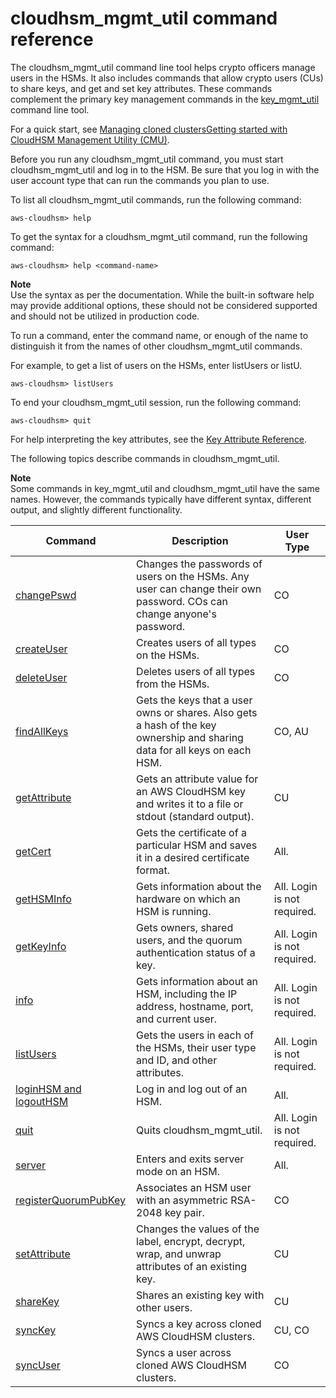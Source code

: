 # cloudhsm\_mgmt\_util command reference<a name="cloudhsm_mgmt_util-reference"></a>

The cloudhsm\_mgmt\_util command line tool helps crypto officers manage users in the HSMs\. It also includes commands that allow crypto users \(CUs\) to share keys, and get and set key attributes\. These commands complement the primary key management commands in the [key\_mgmt\_util](key_mgmt_util.md) command line tool\. 

For a quick start, see [Managing cloned clustersGetting started with CloudHSM Management Utility \(CMU\)](cloudhsm_mgmt_util-getting-started.md)\. 

Before you run any cloudhsm\_mgmt\_util command, you must start cloudhsm\_mgmt\_util and log in to the HSM\. Be sure that you log in with the user account type that can run the commands you plan to use\.

To list all cloudhsm\_mgmt\_util commands, run the following command:

```
aws-cloudhsm> help
```

To get the syntax for a cloudhsm\_mgmt\_util command, run the following command:

```
aws-cloudhsm> help <command-name>
```

**Note**  
Use the syntax as per the documentation\. While the built\-in software help may provide additional options, these should not be considered supported and should not be utilized in production code\.

To run a command, enter the command name, or enough of the name to distinguish it from the names of other cloudhsm\_mgmt\_util commands\. 

For example, to get a list of users on the HSMs, enter listUsers or listU\.

```
aws-cloudhsm> listUsers
```

To end your cloudhsm\_mgmt\_util session, run the following command:

```
aws-cloudhsm> quit
```

For help interpreting the key attributes, see the [Key Attribute Reference](key-attribute-table.md)\.

The following topics describe commands in cloudhsm\_mgmt\_util\. 

**Note**  
Some commands in key\_mgmt\_util and cloudhsm\_mgmt\_util have the same names\. However, the commands typically have different syntax, different output, and slightly different functionality\.


| Command | Description | User Type | 
| --- | --- | --- | 
| [changePswd](cloudhsm_mgmt_util-changePswd.md) | Changes the passwords of users on the HSMs\. Any user can change their own password\. COs can change anyone's password\. | CO | 
| [createUser](cloudhsm_mgmt_util-createUser.md) | Creates users of all types on the HSMs\. | CO | 
| [deleteUser](cloudhsm_mgmt_util-deleteUser.md) | Deletes users of all types from the HSMs\. | CO | 
| [findAllKeys](cloudhsm_mgmt_util-findAllKeys.md) | Gets the keys that a user owns or shares\. Also gets a hash of the key ownership and sharing data for all keys on each HSM\. | CO, AU | 
| [getAttribute](cloudhsm_mgmt_util-getAttribute.md) | Gets an attribute value for an AWS CloudHSM key and writes it to a file or stdout \(standard output\)\. | CU | 
| [getCert](cloudhsm_mgmt_util-getCert.md) | Gets the certificate of a particular HSM and saves it in a desired certificate format\. | All\. | 
| [getHSMInfo](cloudhsm_mgmt_util-getHSMInfo.md) | Gets information about the hardware on which an HSM is running\. | All\. Login is not required\. | 
| [getKeyInfo](cloudhsm_mgmt_util-getKeyInfo.md) | Gets owners, shared users, and the quorum authentication status of a key\. | All\. Login is not required\. | 
| [info](cloudhsm_mgmt_util-info.md) | Gets information about an HSM, including the IP address, hostname, port, and current user\. | All\. Login is not required\. | 
| [listUsers](cloudhsm_mgmt_util-listUsers.md) | Gets the users in each of the HSMs, their user type and ID, and other attributes\. | All\. Login is not required\. | 
| [loginHSM and logoutHSM](cloudhsm_mgmt_util-loginLogout.md) | Log in and log out of an HSM\. | All\.  | 
| [quit](cloudhsm_mgmt_util-quit.md) | Quits cloudhsm\_mgmt\_util\. | All\. Login is not required\. | 
| [server](cloudhsm_mgmt_util-server.md) | Enters and exits server mode on an HSM\. | All\. | 
| [registerQuorumPubKey](cloudhsm_mgmt_util-registerQuorumPubKey.md) | Associates an HSM user with an asymmetric RSA\-2048 key pair\. | CO | 
| [setAttribute](cloudhsm_mgmt_util-setAttribute.md) | Changes the values of the label, encrypt, decrypt, wrap, and unwrap attributes of an existing key\. | CU | 
| [shareKey](cloudhsm_mgmt_util-shareKey.md) | Shares an existing key with other users\. | CU | 
| [syncKey](cloudhsm_mgmt_util-syncKey.md) | Syncs a key across cloned AWS CloudHSM clusters\. | CU, CO | 
| [syncUser](cloudhsm_mgmt_util-syncUser.md) | Syncs a user across cloned AWS CloudHSM clusters\. | CO | 